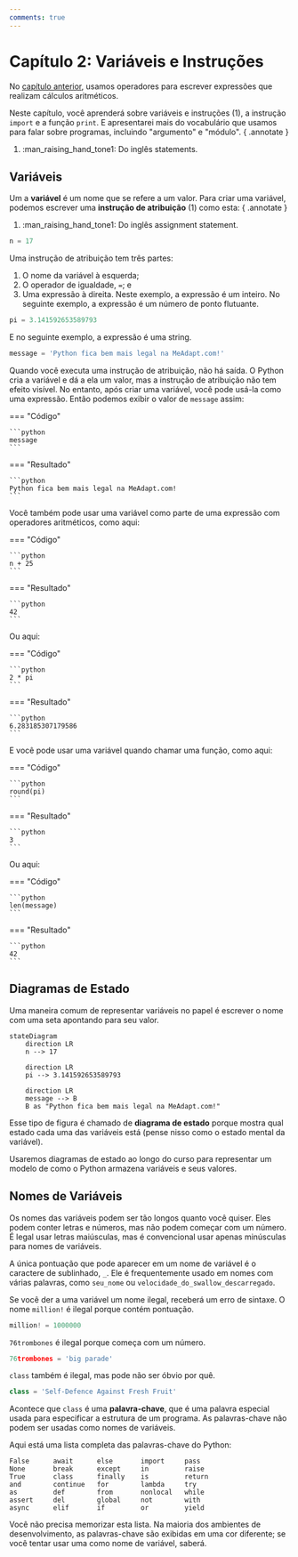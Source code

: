 ```yaml
---
comments: true
---
```


# Capítulo 2: Variáveis e Instruções

No [capítulo anterior](001_chapter_1.md), usamos operadores para escrever expressões que realizam cálculos aritméticos.

Neste capítulo, você aprenderá sobre variáveis e instruções (1), a instrução `import` e a função `print`.
E apresentarei mais do vocabulário que usamos para falar sobre programas, incluindo "argumento" e "módulo".
{ .annotate }

1. :man_raising_hand_tone1: Do inglês statements.

## Variáveis

Um a **variável** é um nome que se refere a um valor.
Para criar uma variável, podemos escrever uma **instrução de atribuição** (1) como esta:
{ .annotate }

1. :man_raising_hand_tone1: Do inglês assignment statement.

```python
n = 17
```

Uma instrução de atribuição tem três partes:

1. O nome da variável à esquerda;
2. O operador de igualdade, `=`; e
3. Uma expressão à direita.
Neste exemplo, a expressão é um inteiro.
No seguinte exemplo, a expressão é um número de ponto flutuante.

```python
pi = 3.141592653589793
```

E no seguinte exemplo, a expressão é uma string.

```python
message = 'Python fica bem mais legal na MeAdapt.com!'
```

Quando você executa uma instrução de atribuição, não há saída.
O Python cria a variável e dá a ela um valor, mas a instrução de atribuição não tem efeito visível.
No entanto, após criar uma variável, você pode usá-la como uma expressão. Então podemos exibir o valor de `message` assim:

=== "Código"

    ```python
    message
    ```
=== "Resultado"

    ```python
    Python fica bem mais legal na MeAdapt.com!
    ```

Você também pode usar uma variável como parte de uma expressão com operadores aritméticos, como aqui:

=== "Código"

    ```python
    n + 25
    ```
=== "Resultado"

    ```python
    42
    ```
Ou aqui:

=== "Código"

    ```python
    2 * pi
    ```
=== "Resultado"

    ```python
    6.283185307179586
    ```

E você pode usar uma variável quando chamar uma função, como aqui:

=== "Código"

    ```python
    round(pi)
    ```
=== "Resultado"

    ```python
    3
    ```
Ou aqui:

=== "Código"

    ```python
    len(message)
    ```
=== "Resultado"

    ```python
    42
    ```

## Diagramas de Estado

Uma maneira comum de representar variáveis no papel é escrever o nome com uma seta apontando para seu valor.

```mermaid
stateDiagram
    direction LR
    n --> 17

    direction LR
    pi --> 3.141592653589793

    direction LR
    message --> B
    B as "Python fica bem mais legal na MeAdapt.com!"
```

Esse tipo de figura é chamado de **diagrama de estado** porque mostra qual estado cada uma das variáveis está (pense nisso como o estado mental da variável).

Usaremos diagramas de estado ao longo do curso para representar um modelo de como o Python armazena variáveis e seus valores.

## Nomes de Variáveis

Os nomes das variáveis podem ser tão longos quanto você quiser.
Eles podem conter letras e números, mas não podem começar com um número. É legal usar letras maiúsculas, mas é convencional usar apenas minúsculas para nomes de variáveis.

A única pontuação que pode aparecer em um nome de variável é o caractere de sublinhado, `_`. Ele é frequentemente usado em nomes com várias palavras, como `seu_nome` ou `velocidade_do_swallow_descarregado`.

Se você der a uma variável um nome ilegal, receberá um erro de sintaxe. O nome `million!` é ilegal porque contém pontuação.

```python
million! = 1000000
```

`76trombones` é ilegal porque começa com um número.

```python
76trombones = 'big parade'
```

`class` também é ilegal, mas pode não ser óbvio por quê.

```python
class = 'Self-Defence Against Fresh Fruit'
```

Acontece que `class` é uma **palavra-chave**, que é uma palavra especial usada para especificar a estrutura de um programa. As palavras-chave não podem ser usadas como nomes de variáveis.

Aqui está uma lista completa das palavras-chave do Python:

```
False      await      else       import     pass
None       break      except     in         raise
True       class      finally    is         return
and        continue   for        lambda     try
as         def        from       nonlocal   while
assert     del        global     not        with
async      elif       if         or         yield
```

Você não precisa memorizar esta lista. Na maioria dos ambientes de desenvolvimento, as palavras-chave são exibidas em uma cor diferente; se você tentar usar uma como nome de variável, saberá.
